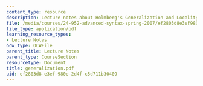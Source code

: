 ```yaml
---
content_type: resource
description: Lecture notes about Holmberg's Generalization and Locality.
file: /media/courses/24-952-advanced-syntax-spring-2007/ef2803d8e3ef980e2d4fc5d711b30409_generalization.pdf
file_type: application/pdf
learning_resource_types:
- Lecture Notes
ocw_type: OCWFile
parent_title: Lecture Notes
parent_type: CourseSection
resourcetype: Document
title: generalization.pdf
uid: ef2803d8-e3ef-980e-2d4f-c5d711b30409
---
```


